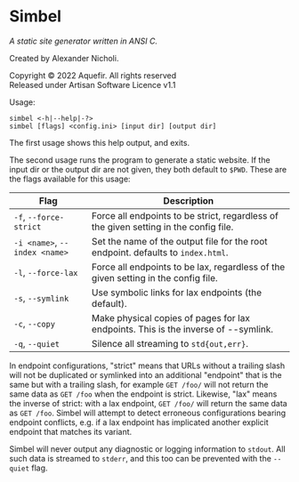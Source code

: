 # Simbel

_A static site generator written in ANSI C._

Created by Alexander Nicholi.

Copyright &copy; 2022 Aquefir. All rights reserved  
Released under Artisan Software Licence v1.1

Usage:

```
simbel <-h|--help|-?>
simbel [flags] <config.ini> [input dir] [output dir]
```

The first usage shows this help output, and exits.

The second usage runs the program to generate a static website. If the input dir or the output dir are not given, they both default to `$PWD`. These are the flags available for this usage:

Flag                          | Description
------------------------------|------------------------------------------------
`-f`, `--force-strict`        | Force all endpoints to be strict, regardless of the given setting in the config file.
`-i <name>`, `--index <name>` | Set the name of the output file for the root endpoint. defaults to `index.html`.
`-l`, `--force-lax`           | Force all endpoints to be lax, regardless of the given setting in the config file.
`-s`, `--symlink`             | Use symbolic links for lax endpoints (the default).
`-c`, `--copy`                | Make physical copies of pages for lax endpoints. This is the inverse of --symlink.
`-q`, `--quiet`               | Silence all streaming to `std{out,err}`.

In endpoint configurations, "strict" means that URLs without a trailing slash will not be duplicated or symlinked into an additional "endpoint" that is the same but with a trailing slash, for example `GET /foo/` will not return the same data as `GET /foo` when the endpoint is strict. Likewise, "lax" means the inverse of strict: with a lax endpoint, `GET /foo/` will return the same data as `GET /foo`. Simbel will attempt to detect erroneous configurations bearing endpoint conflicts, e.g. if a lax endpoint has implicated another explicit endpoint that matches its variant.

Simbel will never output any diagnostic or logging information to `stdout`. All such data is streamed to `stderr`, and this too can be prevented with the `--quiet` flag.
